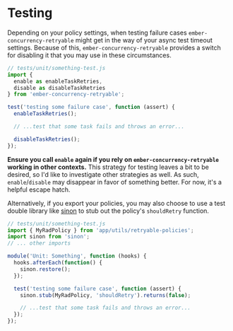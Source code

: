 # Testing

Depending on your policy settings, when testing failure cases `ember-concurrency-retryable` might get in the way of your async test timeout settings. Because of this, `ember-concurrency-retryable` provides a switch for disabling it that you may use in these circumstances.

```javascript
// tests/unit/something-test.js
import {
  enable as enableTaskRetries,
  disable as disableTaskRetries
} from 'ember-concurrency-retryable';

test('testing some failure case', function (assert) {
  enableTaskRetries();

  // ...test that some task fails and throws an error...

  disableTaskRetries();
});
```

**Ensure you call `enable` again if you rely on `ember-concurrency-retryable` working in other contexts.** This strategy for testing leaves a bit to be desired, so I'd like to investigate other strategies as well. As such, `enable`/`disable` may disappear in favor of something better. For now, it's a helpful escape hatch.

Alternatively, if you export your policies, you may also choose to use a test
double library like [sinon](http://sinonjs.org) to stub out the policy's `shouldRetry` function.


```javascript
// tests/unit/something-test.js
import { MyRadPolicy } from 'app/utils/retryable-policies';
import sinon from 'sinon';
// ... other imports

module('Unit: Something', function (hooks) {
  hooks.afterEach(function() {
    sinon.restore();
  });

  test('testing some failure case', function (assert) {
    sinon.stub(MyRadPolicy, 'shouldRetry').returns(false);

    // ...test that some task fails and throws an error...
  });
});
```

